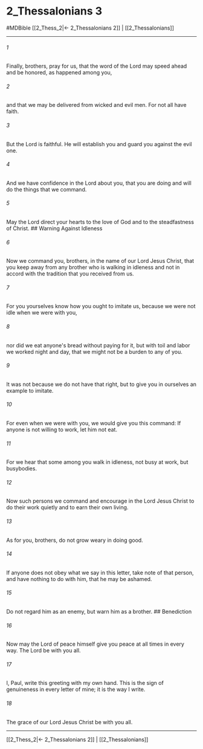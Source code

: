 # 2_Thessalonians 3
#MDBible
[[2_Thess_2|← 2_Thessalonians 2]] | [[2_Thessalonians]]

***

###### 1 
Finally, brothers, pray for us, that the word of the Lord may speed ahead and be honored, as happened among you, 

###### 2 
and that we may be delivered from wicked and evil men. For not all have faith. 

###### 3 
But the Lord is faithful. He will establish you and guard you against the evil one. 

###### 4 
And we have confidence in the Lord about you, that you are doing and will do the things that we command. 

###### 5 
May the Lord direct your hearts to the love of God and to the steadfastness of Christ. ## Warning Against Idleness 

###### 6 
Now we command you, brothers, in the name of our Lord Jesus Christ, that you keep away from any brother who is walking in idleness and not in accord with the tradition that you received from us. 

###### 7 
For you yourselves know how you ought to imitate us, because we were not idle when we were with you, 

###### 8 
nor did we eat anyone's bread without paying for it, but with toil and labor we worked night and day, that we might not be a burden to any of you. 

###### 9 
It was not because we do not have that right, but to give you in ourselves an example to imitate. 

###### 10 
For even when we were with you, we would give you this command: If anyone is not willing to work, let him not eat. 

###### 11 
For we hear that some among you walk in idleness, not busy at work, but busybodies. 

###### 12 
Now such persons we command and encourage in the Lord Jesus Christ to do their work quietly and to earn their own living. 

###### 13 
As for you, brothers, do not grow weary in doing good. 

###### 14 
If anyone does not obey what we say in this letter, take note of that person, and have nothing to do with him, that he may be ashamed. 

###### 15 
Do not regard him as an enemy, but warn him as a brother. ## Benediction 

###### 16 
Now may the Lord of peace himself give you peace at all times in every way. The Lord be with you all. 

###### 17 
I, Paul, write this greeting with my own hand. This is the sign of genuineness in every letter of mine; it is the way I write. 

###### 18 
The grace of our Lord Jesus Christ be with you all. 

***

[[2_Thess_2|← 2_Thessalonians 2]] | [[2_Thessalonians]]
